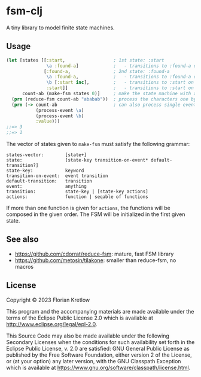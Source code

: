 # fsm-clj

A tiny library to model finite state machines.

## Usage

```clojure
(let [states [[:start,                  ; 1st state: :start
               \a :found-a]             ;   - transitions to :found-a on event \a
              [:found-a,                ; 2nd state: :found-a
               \a :found-a,             ;   - transitions to :found-a on event \a
               \b [:start inc],         ;   - transitions to :start on event \b and applies inc to the value
               :start]]                 ;   - transitions to :start on all other events
      count-ab (make-fsm states 0)]     ; make the state machine with an initial value of 0
  (prn (reduce-fsm count-ab "ababab"))  ; process the characters one by one and return the final value
  (prn (-> count-ab                     ; can also process single events
           (process-event \a)
           (process-event \b)
           :value)))
;;=> 3
;;=> 1
```

The vector of states given to `make-fsm` must satisfy the following grammar:
```
states-vector:        [state+]
state:                [state-key transition-on-event* default-transition?]
state-key:            keyword
transition-on-event:  event transition
default-transition:   transition
event:                anything
transition:           state-key | [state-key actions]
actions:              function | seqable of functions
```

If more than one function is given for `actions`, the functions will be composed in the given order.
The FSM will be initialized in the first given state.

## See also

- https://github.com/cdorrat/reduce-fsm: mature, fast FSM library
- https://github.com/metosin/tilakone: smaller than reduce-fsm, no macros

## License

Copyright © 2023 Florian Kretlow

This program and the accompanying materials are made available under the
terms of the Eclipse Public License 2.0 which is available at
http://www.eclipse.org/legal/epl-2.0.

This Source Code may also be made available under the following Secondary
Licenses when the conditions for such availability set forth in the Eclipse
Public License, v. 2.0 are satisfied: GNU General Public License as published by
the Free Software Foundation, either version 2 of the License, or (at your
option) any later version, with the GNU Classpath Exception which is available
at https://www.gnu.org/software/classpath/license.html.
